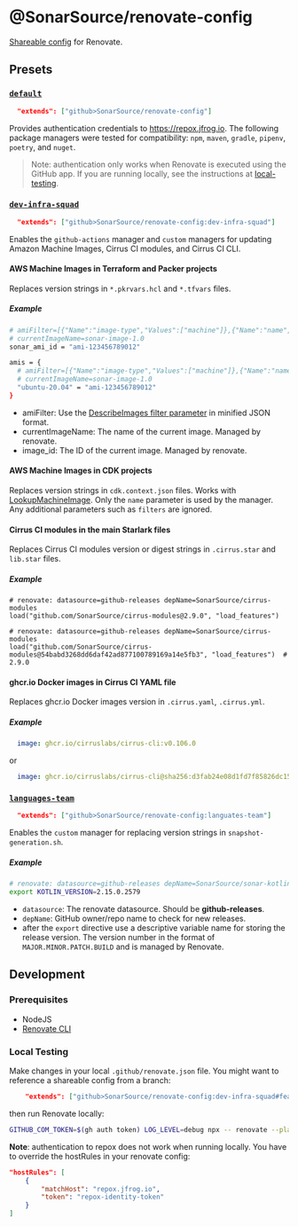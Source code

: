 # @SonarSource/renovate-config

[Shareable config](https://renovatebot.com/docs/config-presets/) for Renovate.

## Presets

### [`default`](default.json)

```json
  "extends": ["github>SonarSource/renovate-config"]
```

Provides authentication credentials to https://repox.jfrog.io. The following package managers were tested for compatibility: `npm`, `maven`, `gradle`, `pipenv`, `poetry`, and `nuget`.

> Note: authentication only works when Renovate is executed using the GitHub app. If you are running locally, see the instructions at [local-testing](#local-testing).

### [`dev-infra-squad`](dev-infra-squad.json)
```json
  "extends": ["github>SonarSource/renovate-config:dev-infra-squad"]
```

Enables the `github-actions` manager and `custom` managers for updating Amazon Machine Images, Cirrus CI modules, and Cirrus CI CLI.

#### AWS Machine Images in Terraform and Packer projects

Replaces version strings in `*.pkrvars.hcl` and `*.tfvars` files.

##### Example

```bash
# amiFilter=[{"Name":"image-type","Values":["machine"]},{"Name":"name","Values":["sonar-image"]},{"Name":"state","Values":["available"]},{"Name":"is-public","Values":["false"]}]
# currentImageName=sonar-image-1.0
sonar_ami_id = "ami-123456789012"

amis = {
  # amiFilter=[{"Name":"image-type","Values":["machine"]},{"Name":"name","Values":["sonar-image"]},{"Name":"state","Values":["available"]},{"Name":"is-public","Values":["false"]}]
  # currentImageName=sonar-image-1.0
  "ubuntu-20.04" = "ami-123456789012"
}
```

- amiFilter: Use
  the [DescribeImages filter parameter](https://docs.aws.amazon.com/AWSJavaScriptSDK/v3/latest/client/ec2/command/DescribeImagesCommand/) in
  minified JSON format.
- currentImageName: The name of the current image. Managed by renovate.
- image_id: The ID of the current image. Managed by renovate.

#### AWS Machine Images in CDK projects

Replaces version strings in `cdk.context.json` files. Works
with [LookupMachineImage](https://docs.aws.amazon.com/cdk/api/v2/python/aws_cdk.aws_ec2/LookupMachineImage.html). Only the `name` parameter
is used by the manager. Any additional parameters such as `filters` are ignored.

#### Cirrus CI modules in the main Starlark files

Replaces Cirrus CI modules version or digest strings in `.cirrus.star` and `lib.star` files.

##### Example

```starlark
# renovate: datasource=github-releases depName=SonarSource/cirrus-modules
load("github.com/SonarSource/cirrus-modules@2.9.0", "load_features")

# renovate: datasource=github-releases depName=SonarSource/cirrus-modules
load("github.com/SonarSource/cirrus-modules@54babd3268dd6daf42ad877100789169a14e5fb3", "load_features")  # 2.9.0
```

#### ghcr.io Docker images in Cirrus CI YAML file

Replaces ghcr.io Docker images version in `.cirrus.yaml`, `.cirrus.yml`.

##### Example

```yaml
  image: ghcr.io/cirruslabs/cirrus-cli:v0.106.0
```
or
```yaml
  image: ghcr.io/cirruslabs/cirrus-cli@sha256:d3fab24e08d1fd7f85826dc1513186bb5423710fdd497e6d9b85debd08d88b42 # v0.106.0
```

### [`languages-team`](languages-team.json)
```json
  "extends": ["github>SonarSource/renovate-config:languates-team"]
```

Enables the `custom` manager for replacing version strings in `snapshot-generation.sh`.

##### Example

```bash
# renovate: datasource=github-releases depName=SonarSource/sonar-kotlin
export KOTLIN_VERSION=2.15.0.2579
```

- `datasource`: The renovate datasource. Should be **github-releases**.
- `depName`: GitHub owner/repo name to check for new releases.
- after the `export` directive use a descriptive variable name for storing the release version. The version number in the format
  of `MAJOR.MINOR.PATCH.BUILD` and is managed by Renovate.

## Development

### Prerequisites

- NodeJS
- [Renovate CLI](https://www.npmjs.com/package/renovate)

### Local Testing

Make changes in your local `.github/renovate.json` file. You might want to reference a shareable config from a branch:

```json
    "extends": ["github>SonarSource/renovate-config:dev-infra-squad#feat/BUILD-1234"]
```


then run Renovate locally:

```bash
GITHUB_COM_TOKEN=$(gh auth token) LOG_LEVEL=debug npx -- renovate --platform=local
```

**Note**: authentication to repox does not work when running locally. You have to override the hostRules in your renovate config:

```json
"hostRules": [
    {
        "matchHost": "repox.jfrog.io",
        "token": "repox-identity-token"
    }
]
```
